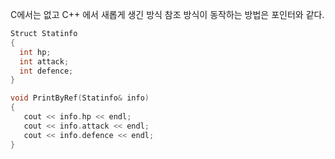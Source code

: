 C에서는 없고 C++ 에서 새롭게 생긴 방식
참조 방식이 동작하는 방법은 포인터와 같다.
```C++
Struct Statinfo
{
  int hp;
  int attack;
  int defence;
}

void PrintByRef(Statinfo& info)
{
   cout << info.hp << endl;
   cout << info.attack << endl;
   cout << info.defence << endl;
}
```
